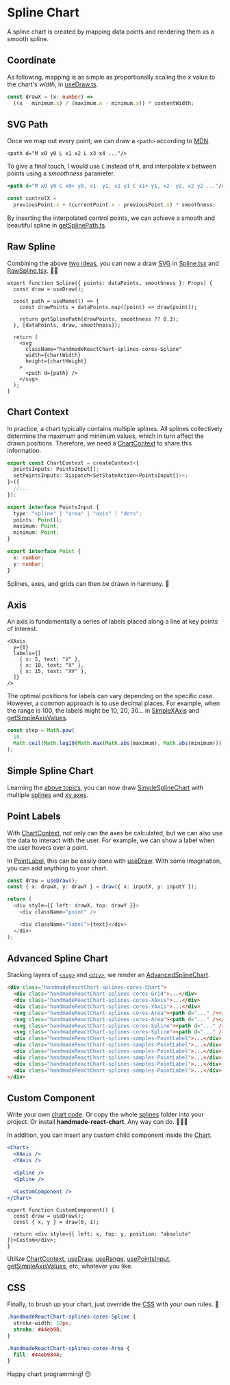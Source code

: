 # Spline Chart

A spline chart is created by mapping data points and rendering them as a smooth spline.

## Coordinate

As following, mapping is as simple as proportionally scaling the _x_ value to the chart's _width_, in [useDraw.ts](cores/useDraw.ts).

```ts
const drawX = (x: number) =>
  ((x - minimum.x) / (maximum.x - minimum.x)) * contentWidth;
```

## SVG Path

Once we map out every point, we can draw a `<path>` according to [MDN](https://developer.mozilla.org/en-US/docs/Web/SVG/Tutorial/Paths).

```SVG
<path d="M x0 y0 L x1 x2 L x3 x4 ..."/>
```

To give a final touch, I would use `C` instead of `M`, and interpolate _x_ between points using a _smoothness_ parameter.

```svg
<path d="M x0 y0 C x0+ y0, x1- y1, x1 y1 C x1+ y1, x2- y2, x2 y2 ..."/>
```

```ts
const controlX =
  previousPoint.x + (currentPoint.x - previousPoint.x) * smoothness;
```

By inserting the interpolated control points, we can achieve a smooth and beautiful spline in [getSplinePath.ts](cores/getSplinePath.ts).

## Raw Spline

Combining the above [two ideas](#coordinate), you can now a draw [SVG](#svg-path) in [Spline.tsx](cores/Spline.tsx) and [RawSpline.tsx](samples/RawSpline.tsx). 💪🏼

```tsx
export function Spline({ points: dataPoints, smoothness }: Props) {
  const draw = useDraw();

  const path = useMemo(() => {
    const drawPoints = dataPoints.map((point) => draw(point));

    return getSplinePath(drawPoints, smoothness ?? 0.3);
  }, [dataPoints, draw, smoothness]);

  return (
    <svg
      className="handmadeReactChart-splines-cores-Spline"
      width={chartWidth}
      height={chartHeight}
    >
      <path d={path} />
    </svg>
  );
}
```

## Chart Context

In practice, a chart typically contains multiple splines. All splines collectively determine the maximum and minimum values, which in turn affect the drawn positions. Therefore, we need a [ChartContext](cores/ChartContext.ts) to share this information.

```ts
export const ChartContext = createContext<{
  pointsInputs: PointsInput[];
  setPointsInputs: Dispatch<SetStateAction<PointsInput[]>>;
}>({
  //...
});
```

```ts
export interface PointsInput {
  type: "spline" | "area" | "axis" | "dots";
  points: Point[];
  maximum: Point;
  minimum: Point;
}

export interface Point {
  x: number;
  y: number;
}
```

Splines, axes, and grids can then be drawn in harmony. 🎵

## Axis

An axis is fundamentally a series of labels placed along a line at key points of interest.

```tsx
<XAxis
  y={0}
  labels={[
    { x: 5, text: "V" },
    { x: 10, text: "X" },
    { x: 15, text: "XV" },
  ]}
/>
```

The optimal positions for labels can vary depending on the specific case. However, a common approach is to use decimal places. For example, when the range is 100, the labels might be 10, 20, 30... in [SimpleXAxis](samples/SimpleXAxis.tsx) and [getSimpleAxisValues](samples/getSimpleAxisValues.ts).

```ts
const step = Math.pow(
  10,
  Math.ceil(Math.log10(Math.max(Math.abs(maximum), Math.abs(minimum)))) - 1
);
```

## Simple Spline Chart

Learning the [above topics](#coordinate), you can now draw [SimpleSplineChart](samples/SimpleChart.tsx) with multiple [splines](#svg-path) and [xy axes](#axis).

## Point Labels

With [ChartContext](#chart-context), not only can the axes be calculated, but we can also use the data to interact with the user. For example, we can show a label when the user hovers over a point.

In [PointLabel](samples/PointLabel.tsx), this can be easily done with [useDraw](cores/useDraw.ts). With some imagination, you can add anything to your chart.

```ts
const draw = useDraw();
const { x: drawX, y: drawY } = draw({ x: inputX, y: inputY });

return (
  <div style={{ left: drawX, top: drawY }}>
    <div className="point" />

    <div className="label">{text}</div>
  </div>
);
```

## Advanced Spline Chart

Stacking layers of [`<svg>`](#svg-path) and [`<div>`](#axis), we render an [AdvancedSplineChart](samples/AdvancedChart.tsx).

```html
<div class="handmadeReactChart-splines-cores-Chart">
  <div class="handmadeReactChart-splines-cores-Grid">...</div>
  <div class="handmadeReactChart-splines-cores-XAxis">...</div>
  <div class="handmadeReactChart-splines-cores-YAxis">...</div>
  <svg class="handmadeReactChart-splines-cores-Area"><path d="..." /></svg>
  <svg class="handmadeReactChart-splines-cores-Area"><path d="..." /></svg>
  <svg class="handmadeReactChart-splines-cores-Spline"><path d="..." /></svg>
  <svg class="handmadeReactChart-splines-cores-Spline"><path d="..." /></svg>
  <div class="handmadeReactChart-splines-samples-PointLabel">...</div>
  <div class="handmadeReactChart-splines-samples-PointLabel">...</div>
  <div class="handmadeReactChart-splines-samples-PointLabel">...</div>
  <div class="handmadeReactChart-splines-samples-PointLabel">...</div>
  <div class="handmadeReactChart-splines-samples-PointLabel">...</div>
  <div class="handmadeReactChart-splines-samples-PointLabel">...</div>
</div>
```

## Custom Component

Write your own [chart code](#svg-path). Or copy the whole [splines](../splines) folder into your project. Or install **handmade-react-chart**. Any way can do. 🙆🏼‍♂️

In addition, you can insert any custom child component inside the [Chart](cores/Chart.tsx).

```jsx
<Chart>
  <XAxis />
  <YAxis />

  <Spline />
  <Spline />

  <CustomComponent />
</Chart>
```

```tsx
export function CustomComponent() {
  const draw = useDraw();
  const { x, y } = draw(0, 1);

  return <div style={{ left: x, top: y, position: "absolute" }}>Custom</div>;
}
```

Utilize [ChartContext](cores/ChartContext.ts), [useDraw](cores/useDraw.ts), [useRange](cores/useRange.ts), [usePointsInput](cores/usePointsInput.ts), [getSimpleAxisValues](samples/getSimpleAxisValues.ts), etc, whatever you like.

## CSS

Finally, to brush up your chart, just override the [CSS](cores/Spline.css) with your own rules. 🎨

```css
.handmadeReactChart-splines-cores-Spline {
  stroke-width: 10px;
  stroke: #44eb98;
}

.handmadeReactChart-splines-cores-Area {
  fill: #44eb9844;
}
```

Happy chart programming! 😚
